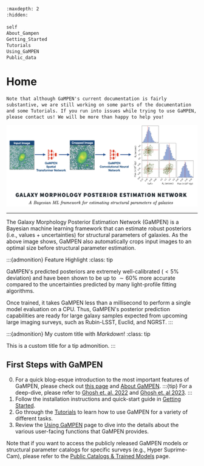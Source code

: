 ```{toctree}
:maxdepth: 2
:hidden:

self
About_Gampen
Getting_Started
Tutorials
Using_GaMPEN
Public_data
```

# Home

```{attention}
Note that although GaMPEN's current documentation is fairly substantive, we are still working on some parts of the documentation and some Tutorials. If you run into issues while trying to use GaMPEN, please contact us! We will be more than happy to help you!
```

![Introductory Image](./../assets/gampen_intro_crop.png)

***

The Galaxy Morphology Posterior Estimation Network (GaMPEN) is a Bayesian machine learning framework that can estimate robust posteriors (i.e., values + uncertainties) for structural parameters of galaxies. As the above image shows, GaMPEN also automatically crops input images to an optimal size before structural parameter estimation.

:::{admonition} Feature Highlight
:class: tip

GaMPEN's predicted posteriors are extremely well-calibrated ($<5\%$ deviation) and have been shown to be up to $\sim 60\%$ more accurate compared to the uncertainties predicted by many
light-profile fitting algorithms. 

Once trained, it takes GaMPEN less than a millisecond to perform a single model evaluation on a CPU. Thus, GaMPEN's posterior prediction capabilities are ready for large galaxy samples expected from upcoming large imaging surveys, such as Rubin-LSST, Euclid, and NGRST.
:::

:::{admonition} My custom title with *Markdown*!
:class: tip

This is a custom title for a tip admonition.
:::


## First Steps with GaMPEN
0. For a quick blog-esque introduction to the most important features of GaMPEN, please check out [this page](http://www.astro.yale.edu/aghosh/gampen.html) and [About GaMPEN](./About_Gampen.md).
:::{tip}
For a deep-dive, please refer to [Ghosh et. al. 2022](https://doi.org/10.3847/1538-4357/ac7f9e) and [Ghosh et. al 2023](https://doi.org/10.3847/1538-4357/acd546).
:::
1. Follow the installation instructions and quick-start guide in [Getting Started](./Getting_Started.md).
2. Go through the [Tutorials](./Tutorials.md) to learn how to use GaMPEN for a variety of different tasks.
3. Review the [Using GaMPEN](./Using_GaMPEN.md) page to dive into the details about the various user-facing functions that GaMPEN provides.

Note that if you want to access the publicly released GaMPEN models or structural parameter catalogs for specific surveys (e.g., Hyper Suprime-Cam), please refer to the [Public Catalogs & Trained Models](./Public_data.md) page.




